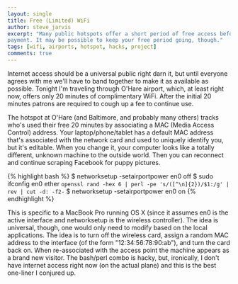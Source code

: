 ```yaml
---
layout: single
title: Free (Limited) WiFi
author: steve_jarvis
excerpt: "Many public hotspots offer a short period of free access before requiring
payment. It may be possible to keep your free period going, though."
tags: [wifi, airports, hotspot, hacks, project]
comments: true
---
```


Internet access should be a universal public right darn it, but until everyone agrees with me we'll have to band together to make it as available as possible. Tonight I'm traveling through O'Hare airport, which, at least right now, offers only 20 minutes of complimentary WiFi. After the initial 20 minutes patrons are required to cough up a fee to continue use.

The hotspot at O'Hare (and Baltimore, and probably many others) tracks who's used their free 20 minutes by associating a MAC (Media Access Control) address. Your laptop/phone/tablet has a default MAC address that's associated with the network card and used to uniquely identify you, but it's editable. When you change it, your computer looks like a totally different, unknown machine to the outside world. Then you can reconnect and continue scraping Facebook for puppy pictures.

{% highlight bash %}
$ networksetup -setairportpower en0 off
$ sudo ifconfig en0 ether `openssl rand -hex 6 | perl -pe 's/([^\n]{2})/$1:/g' | rev | cut -d: -f2-`
$ networksetup -setairportpower en0 on
{% endhighlight %}

This is specific to a MacBook Pro running OS X (since it assumes en0 is the active interface and networksetup is the wireless controller). The idea is universal, though, one would only need to modify based on the local applications. The idea is to turn off the wireless card, assign a random MAC address to the interface (of the form "12:34:56:78:90:ab"), and turn the card back on. When re-associated with the access point the machine appears as a brand new visitor. The bash/perl combo is hacky, but, ironically, I don't have internet access right now (on the actual plane) and this is the best one-liner I conjured up.